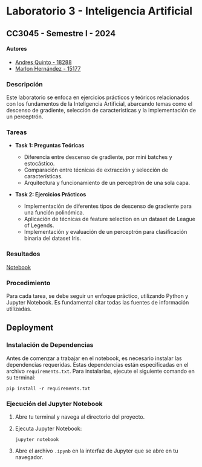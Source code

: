 
# Laboratorio 3 - Inteligencia Artificial
## CC3045 - Semestre I - 2024
#### Autores
- [Andres Quinto - 18288](https://github.com/AndresQuinto5)
- [Marlon Hernández - 15177](https://github.com/ivanhez)

### Descripción
Este laboratorio se enfoca en ejercicios prácticos y teóricos relacionados con los fundamentos de la Inteligencia Artificial, abarcando temas como el descenso de gradiente, selección de características y la implementación de un perceptrón.

### Tareas
- **Task 1: Preguntas Teóricas**
    - Diferencia entre descenso de gradiente, por mini batches y estocástico.
    - Comparación entre técnicas de extracción y selección de características.
    - Arquitectura y funcionamiento de un perceptrón de una sola capa.

- **Task 2: Ejercicios Prácticos**
    - Implementación de diferentes tipos de descenso de gradiente para una función polinómica.
    - Aplicación de técnicas de feature selection en un dataset de League of Legends.
    - Implementación y evaluación de un perceptrón para clasificación binaria del dataset Iris.

### Resultados
[Notebook](https://github.com/AndresQuinto5/IA_LAB3/blob/master/Laboratorio3.ipynb)

### Procedimiento
Para cada tarea, se debe seguir un enfoque práctico, utilizando Python y Jupyter Notebook. Es fundamental citar todas las fuentes de información utilizadas.


## Deployment
### Instalación de Dependencias
Antes de comenzar a trabajar en el notebook, es necesario instalar las dependencias requeridas. Estas dependencias están especificadas en el archivo `requirements.txt`. Para instalarlas, ejecute el siguiente comando en su terminal:

```
pip install -r requirements.txt
```

### Ejecución del Jupyter Notebook
1. Abre tu terminal y navega al directorio del proyecto.
2. Ejecuta Jupyter Notebook:

   ```
   jupyter notebook
   ```
3. Abre el archivo `.ipynb` en la interfaz de Jupyter que se abre en tu navegador.
